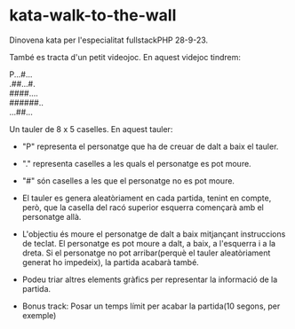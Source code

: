 # kata-walk-to-the-wall

Dinovena kata per l'especialitat fullstackPHP 28-9-23.

També es tracta d'un petit videojoc. En aquest videjoc tindrem:

P...#...  
.##...#.  
####....  
######..  
...##...  

Un tauler de 8 x 5 caselles. En aquest tauler:

- "P" representa el personatge que ha de creuar de dalt a baix el tauler.
- "." representa caselles a les quals el personatge es pot moure.
- "#" són caselles a les que el personatge no es pot moure.

- El tauler es genera aleatòriament en cada partida, tenint en compte, però, que la casella del racó superior esquerra començarà amb el personatge allà.
- L'objectiu és moure el personatge de dalt a baix mitjançant instruccions de teclat. El personatge es pot moure a dalt, a baix, a l'esquerra i a la dreta. Si el personatge no pot arribar(perquè el tauler aleatòriament generat ho impedeix), la partida acabarà també.
- Podeu triar altres elements gràfics per representar la informació de la partida.
- Bonus track: Posar un temps límit per acabar la partida(10 segons, per exemple)



